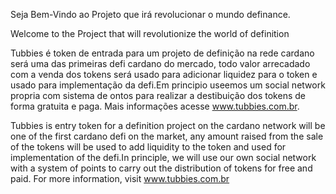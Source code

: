 Seja Bem-Vindo ao Projeto que irá revolucionar o mundo definance.

Welcome to the Project that will revolutionize the world of definition

Tubbies é token de entrada para um projeto de definição na rede cardano será uma das primeiras defi cardano do mercado,
todo valor arrecadado com a venda dos tokens será usado para adicionar liquidez para o token e usado para implementação da 
defi.Em principio useemos um social network propria com sistema de ontos para realizar a destibuição dos tokens de forma gratuita e paga. 
Mais informações acesse www.tubbies.com.br.


Tubbies is entry token for a definition project on the cardano network will be one of the first cardano defi on the market,
any amount raised from the sale of the tokens will be used to add liquidity to the token and used for implementation of the
defi.In principle, we will use our own social network with a system of points to carry out the distribution of tokens for free and paid.
For more information, visit www.tubbies.com.br
